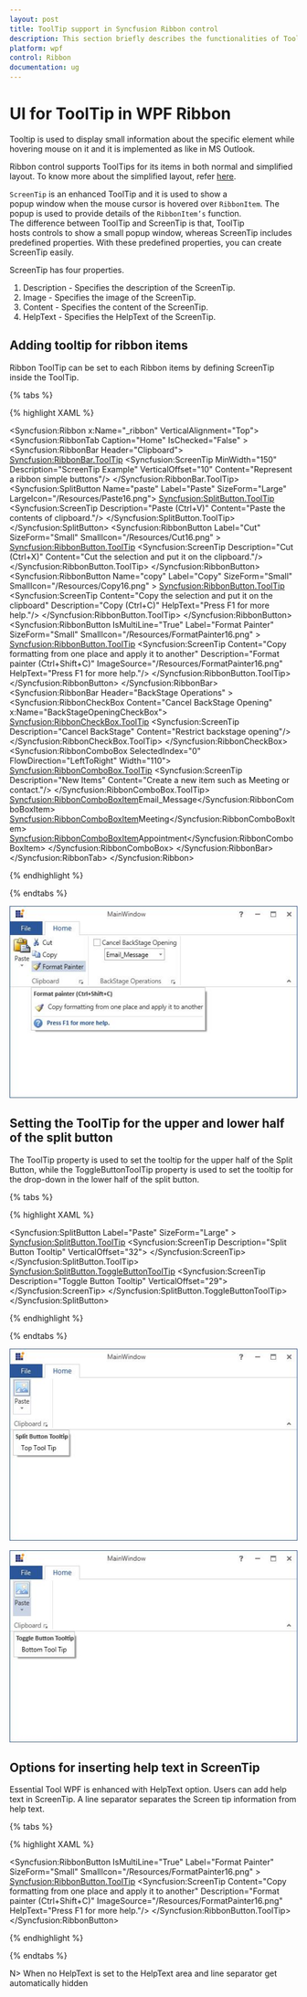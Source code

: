 ```yaml
---
layout: post
title: ToolTip support in Syncfusion Ribbon control
description: This section briefly describes the functionalities of Tool Tip support in Syncfusion's Ribbon control for WPF.
platform: wpf
control: Ribbon
documentation: ug
---
```

# UI for ToolTip in WPF Ribbon

Tooltip is used to display small information about the specific element while hovering mouse on it and it is implemented as like in MS Outlook. 

Ribbon control supports ToolTips for its items in both normal and simplified layout. To know more about the simplified layout, refer [here](https://help.syncfusion.com/wpf/ribbon/simplifiedlayout).

`ScreenTip` is an enhanced ToolTip and it is used to show a popup window when the mouse cursor is hovered over `RibbonItem`. The popup is used to provide details of the `RibbonItem’s` function. The difference between ToolTip and ScreenTip is that, ToolTip hosts controls to show a small popup window, whereas ScreenTip includes predefined properties. With these predefined properties, you can create ScreenTip easily.

ScreenTip has four properties.

1.	Description - Specifies the description of the ScreenTip.
2.	Image - Specifies the image of the ScreenTip.
3.	Content - Specifies the content of the ScreenTip.
4.	HelpText - Specifies the HelpText of the ScreenTip.


## Adding tooltip for ribbon items

Ribbon ToolTip  can be set to each Ribbon items by defining ScreenTip inside the ToolTip.

{% tabs %}

{% highlight XAML %}

<Syncfusion:Ribbon x:Name="_ribbon"   VerticalAlignment="Top">
<Syncfusion:RibbonTab  Caption="Home" IsChecked="False"  >
<Syncfusion:RibbonBar Header="Clipboard">
<Syncfusion:RibbonBar.ToolTip>
<Syncfusion:ScreenTip MinWidth="150" Description="ScreenTip Example" VerticalOffset="10" Content="Represent a ribbon simple buttons"/>
</Syncfusion:RibbonBar.ToolTip>
<Syncfusion:SplitButton  Name="paste" Label="Paste" SizeForm="Large"  LargeIcon="/Resources/Paste16.png">
<Syncfusion:SplitButton.ToolTip>
<Syncfusion:ScreenTip  Description="Paste (Ctrl+V)" Content="Paste the contents of clipboard."/>
</Syncfusion:SplitButton.ToolTip>
</Syncfusion:SplitButton>
<Syncfusion:RibbonButton   Label="Cut" SizeForm="Small"  SmallIcon="/Resources/Cut16.png" >
<Syncfusion:RibbonButton.ToolTip>
<Syncfusion:ScreenTip Description="Cut (Ctrl+X)" Content="Cut the selection and put it on the clipboard."/>
</Syncfusion:RibbonButton.ToolTip>
</Syncfusion:RibbonButton>
<Syncfusion:RibbonButton Name="copy"   Label="Copy" SizeForm="Small"   SmallIcon="/Resources/Copy16.png"  >
<Syncfusion:RibbonButton.ToolTip>
<Syncfusion:ScreenTip Content="Copy the selection and put it on the clipboard" Description="Copy (Ctrl+C)" HelpText="Press F1 for more help."/>
</Syncfusion:RibbonButton.ToolTip>
</Syncfusion:RibbonButton>
<Syncfusion:RibbonButton IsMultiLine="True"  Label="Format Painter" SizeForm="Small"  SmallIcon="/Resources/FormatPainter16.png" >
<Syncfusion:RibbonButton.ToolTip>
<Syncfusion:ScreenTip Content="Copy formatting from one place and apply it to another" Description="Format painter (Ctrl+Shift+C)" ImageSource="/Resources/FormatPainter16.png" HelpText="Press F1 for more help."/>
</Syncfusion:RibbonButton.ToolTip>
</Syncfusion:RibbonButton>
</Syncfusion:RibbonBar>
<Syncfusion:RibbonBar Header="BackStage Operations" >
<Syncfusion:RibbonCheckBox  Content="Cancel BackStage Opening" x:Name="BackStageOpeningCheckBox">
<Syncfusion:RibbonCheckBox.ToolTip>
<Syncfusion:ScreenTip Description="Cancel BackStage" Content="Restrict backstage opening"/>
</Syncfusion:RibbonCheckBox.ToolTip>
</Syncfusion:RibbonCheckBox>
<Syncfusion:RibbonComboBox SelectedIndex="0" FlowDirection="LeftToRight" Width="110">
<Syncfusion:RibbonComboBox.ToolTip>
<Syncfusion:ScreenTip Description="New Items" Content="Create a new item such as Meeting or contact."/>
</Syncfusion:RibbonComboBox.ToolTip>
<Syncfusion:RibbonComboBoxItem>Email_Message</Syncfusion:RibbonComboBoxItem>
<Syncfusion:RibbonComboBoxItem>Meeting</Syncfusion:RibbonComboBoxItem>
<Syncfusion:RibbonComboBoxItem>Appointment</Syncfusion:RibbonComboBoxItem>
</Syncfusion:RibbonComboBox>
</Syncfusion:RibbonBar>
</Syncfusion:RibbonTab>
</Syncfusion:Ribbon>

{% endhighlight %}

{% endtabs %}

![Adding tooltip for ribbon items](UIforToolTip_images/UIforToolTip_img1.jpeg)


## Setting the ToolTip for the upper and lower half of the split button

The ToolTip property is used to set the tooltip for the upper half of the Split Button, while the ToggleButtonToolTip property is used to set the tooltip for the drop-down in the lower half of the split button.

{% tabs %}

{% highlight XAML %}

<Syncfusion:SplitButton Label="Paste" SizeForm="Large" >
<Syncfusion:SplitButton.ToolTip>
<Syncfusion:ScreenTip Description="Split Button Tooltip" VerticalOffset="32">
<TextBlock Text="Top Tool Tip" />
</Syncfusion:ScreenTip>
</Syncfusion:SplitButton.ToolTip>
<Syncfusion:SplitButton.ToggleButtonToolTip>
<Syncfusion:ScreenTip Description="Toggle Button Tooltip" VerticalOffset="29">
<TextBlock Text="Bottom Tool Tip" />
</Syncfusion:ScreenTip>
</Syncfusion:SplitButton.ToggleButtonToolTip>
</Syncfusion:SplitButton>

{% endhighlight %}

{% endtabs %}

![Displaying tooltip for upper portion of SplitButton](UIforToolTip_images/UIforToolTip_img2.jpeg)


![Displaying tooltip for lower portion of SplitButton](UIforToolTip_images/UIforToolTip_img3.jpeg)


## Options for inserting help text in ScreenTip

Essential Tool WPF is enhanced with HelpText option. Users can add help text in ScreenTip. A line separator separates the Screen tip information from help text.

{% tabs %}

{% highlight XAML %}

<Syncfusion:RibbonButton IsMultiLine="True"  Label="Format Painter" SizeForm="Small"  SmallIcon="/Resources/FormatPainter16.png" >
<Syncfusion:RibbonButton.ToolTip>
<Syncfusion:ScreenTip Content="Copy formatting from one place and apply it to another" Description="Format painter (Ctrl+Shift+C)" ImageSource="/Resources/FormatPainter16.png" HelpText="Press F1 for more help."/>
</Syncfusion:RibbonButton.ToolTip>
</Syncfusion:RibbonButton>

{% endhighlight %}

{% endtabs %}

N> When no HelpText is set to the HelpText area and line separator get automatically hidden
 

